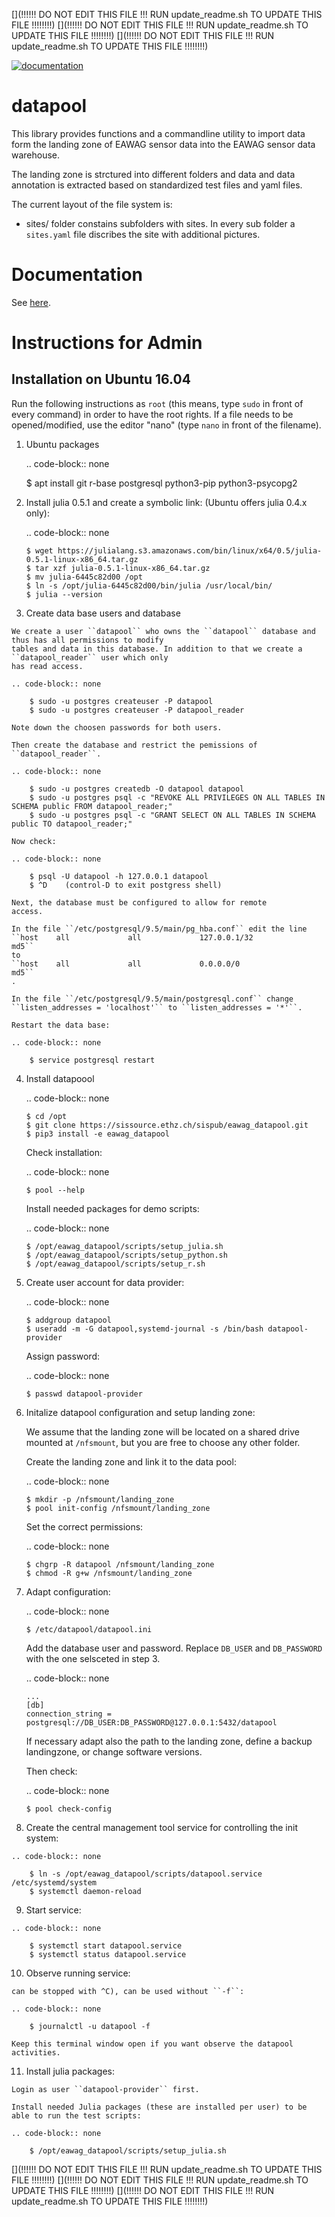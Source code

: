 [](!!!!!! DO NOT EDIT THIS FILE !!! RUN update_readme.sh TO UPDATE THIS FILE !!!!!!!!)
[](!!!!!! DO NOT EDIT THIS FILE !!! RUN update_readme.sh TO UPDATE THIS FILE !!!!!!!!)
[](!!!!!! DO NOT EDIT THIS FILE !!! RUN update_readme.sh TO UPDATE THIS FILE !!!!!!!!)

[![documentation](https://readthedocs.org/projects/datapool/badge/?version=latest)](https://datapool.readthedocs.io)

# datapool

This library provides functions and a commandline utility to import data form the landing zone
of EAWAG sensor data into the EAWAG sensor data warehouse.

The landing zone is strctured into different folders and data and data annotation is extracted
based on standardized test files and yaml files.

The current layout of the file system is:

 - sites/ folder constains subfolders with sites. In every sub folder a `sites.yaml` file
   discribes the site with additional pictures.

# Documentation
See [here](https://datapool.readthedocs.io).


Instructions for Admin
======================

Installation on Ubuntu 16.04
----------------------------


Run the following instructions as ``root`` (this means, type ``sudo`` in front of every command) in order to have the root rights.
If a file needs to be opened/modified, use the editor "nano" (type ``nano`` in front of the filename).


 1. Ubuntu packages

    .. code-block:: none

       $ apt install git r-base postgresql python3-pip python3-psycopg2


 2. Install julia 0.5.1 and create a symbolic link: (Ubuntu offers julia 0.4.x only):

    .. code-block:: none

        $ wget https://julialang.s3.amazonaws.com/bin/linux/x64/0.5/julia-0.5.1-linux-x86_64.tar.gz
        $ tar xzf julia-0.5.1-linux-x86_64.tar.gz
        $ mv julia-6445c82d00 /opt
        $ ln -s /opt/julia-6445c82d00/bin/julia /usr/local/bin/
        $ julia --version


 3.  Create data base users and database

    We create a user ``datapool`` who owns the ``datapool`` database and thus has all permissions to modify
    tables and data in this database. In addition to that we create a ``datapool_reader`` user which only
    has read access.

    .. code-block:: none

        $ sudo -u postgres createuser -P datapool
        $ sudo -u postgres createuser -P datapool_reader

    Note down the choosen passwords for both users.

    Then create the database and restrict the pemissions of ``datapool_reader``.

    .. code-block:: none

        $ sudo -u postgres createdb -O datapool datapool
        $ sudo -u postgres psql -c "REVOKE ALL PRIVILEGES ON ALL TABLES IN SCHEMA public FROM datapool_reader;"
        $ sudo -u postgres psql -c "GRANT SELECT ON ALL TABLES IN SCHEMA public TO datapool_reader;"

    Now check:

    .. code-block:: none

        $ psql -U datapool -h 127.0.0.1 datapool
        $ ^D    (control-D to exit postgress shell)

    Next, the database must be configured to allow for remote
    access.

    In the file ``/etc/postgresql/9.5/main/pg_hba.conf`` edit the line
    ``host    all             all             127.0.0.1/32              md5``
    to
    ``host    all             all             0.0.0.0/0                 md5``
    .

    In the file ``/etc/postgresql/9.5/main/postgresql.conf`` change
    ``listen_addresses = 'localhost'`` to ``listen_addresses = '*'``.

    Restart the data base:

    .. code-block:: none

        $ service postgresql restart

 4. Install datapoool

    .. code-block:: none

        $ cd /opt
        $ git clone https://sissource.ethz.ch/sispub/eawag_datapool.git
        $ pip3 install -e eawag_datapool


    Check installation:

    .. code-block:: none

        $ pool --help


    Install needed packages for demo scripts:

    .. code-block:: none

        $ /opt/eawag_datapool/scripts/setup_julia.sh
        $ /opt/eawag_datapool/scripts/setup_python.sh
        $ /opt/eawag_datapool/scripts/setup_r.sh


 5. Create user account for data provider:

    .. code-block:: none

        $ addgroup datapool
        $ useradd -m -G datapool,systemd-journal -s /bin/bash datapool-provider


    Assign password:

    .. code-block:: none

        $ passwd datapool-provider



 6. Initalize datapool configuration and setup landing zone:

    We assume that the landing zone will be located on a shared drive mounted at ``/nfsmount``,
    but you are free to choose any other folder.


    Create the landing zone and link it to the data pool:

    .. code-block:: none

        $ mkdir -p /nfsmount/landing_zone
        $ pool init-config /nfsmount/landing_zone

    Set the correct permissions:

    .. code-block:: none

        $ chgrp -R datapool /nfsmount/landing_zone
        $ chmod -R g+w /nfsmount/landing_zone


 7. Adapt configuration:

    .. code-block:: none

        $ /etc/datapool/datapool.ini


    Add the database user and password. Replace ``DB_USER`` and
    ``DB_PASSWORD`` with the one selsceted in step 3.

    .. code-block:: none

        ...
        [db]
        connection_string = postgresql://DB_USER:DB_PASSWORD@127.0.0.1:5432/datapool


    If necessary adapt also the path to the landing zone, define a
    backup landingzone, or change software versions.


    Then check:

    .. code-block:: none

        $ pool check-config


 8.  Create the central management tool service for controlling the init system:

    .. code-block:: none

        $ ln -s /opt/eawag_datapool/scripts/datapool.service /etc/systemd/system
        $ systemctl daemon-reload


 9.  Start service:

    .. code-block:: none

        $ systemctl start datapool.service
        $ systemctl status datapool.service


 10.  Observe running service:

    can be stopped with ^C), can be used without ``-f``:

    .. code-block:: none

        $ journalctl -u datapool -f

    Keep this terminal window open if you want observe the datapool activities.

 11. Install julia packages:

    Login as user ``datapool-provider`` first.

    Install needed Julia packages (these are installed per user) to be
    able to run the test scripts:

    .. code-block:: none

        $ /opt/eawag_datapool/scripts/setup_julia.sh

[](!!!!!! DO NOT EDIT THIS FILE !!! RUN update_readme.sh TO UPDATE THIS FILE !!!!!!!!)
[](!!!!!! DO NOT EDIT THIS FILE !!! RUN update_readme.sh TO UPDATE THIS FILE !!!!!!!!)
[](!!!!!! DO NOT EDIT THIS FILE !!! RUN update_readme.sh TO UPDATE THIS FILE !!!!!!!!)
